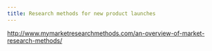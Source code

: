 ```yaml
---
title: Research methods for new product launches
---
```


http://www.mymarketresearchmethods.com/an-overview-of-market-research-methods/